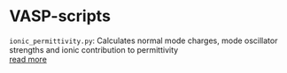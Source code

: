 # VASP-scripts

`ionic_permittivity.py`: Calculates normal mode charges, mode oscillator strengths and ionic contribution to permittivity \
[read more](https://seongjoojung.github.io/posts/nmc-mos-icd/)
